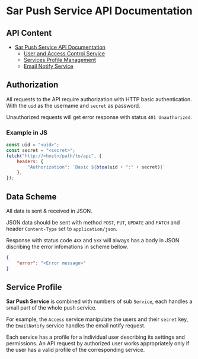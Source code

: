 # Sar Push Service API Documentation

## API Content
- [Sar Push Service API Documentation](./README.md)
  - [User and Access Control Service](./access.md)
  - [Services Profile Management](./services.md)
  - [Email Notify Service](./notify.md)


## Authorization

All requests to the API require authorization with HTTP basic authentication. With the `uid` as the username and `secret` as password.

Unauthorized requests will get error response with status `401 Unauthorized`.

### Example in JS

```js
const uid = "<uid>";
const secret = "<secret>";
fetch("http://<host>/path/to/api", {
    headers: {
        "Authorization": `Basic ${btoa(uid + ":" + secret)}`
    },
});
```


## Data Scheme

All data is sent & received in JSON.

JSON data should be sent with method `POST`, `PUT`, `UPDATE` and `PATCH` and header `Content-Type` set to `application/json`.

Response with status code `4XX` and `5XX` will always has a body in JSON discribing the error infomations in scheme bellow.

```json
{
    "error": "<Error message>"
}
``` 


## Service Profile

**Sar Push Service** is combined with numbers of sub `Service`, each handles a small part of the whole push service.

For example, the `Access` service manipulate the users and their `secret` key, the `EmailNotify` service handles the email notify request.

Each service has a profile for a individual user describing its settings and permissions. An API request by authorized user works appropriately only if the user has a valid profile of the corresponding service.
